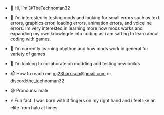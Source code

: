 - 👋 Hi, I’m @TheTechnoman32
- 👀 I’m interested in testing mods and looking for small errors such as text errors, graphics error, loading errors, animation errors, and voiceline errors. Im very interested in learning more how mods works and expanding my own knowlegde into coding as i am sarting to learn about coding with games.
- 🌱 I’m currently learning phython and how mods work in general for variety of games
- 💞️ I’m looking to collaborate on modding and testing new builds 
- 📫 How to reach me mj23harrison@gmail.com or discord:the_technoman32

- 😄 Pronouns: male
- ⚡ Fun fact: I was born with 3 fingers on my right hand and i feel like an elite from halo at times.
<!---
TheTechnoman32/TheTechnoman32 is a ✨ special ✨ repository because its `README.md` (this file) appears on your GitHub profile.
You can click the Preview link to take a look at your changes.
--->
